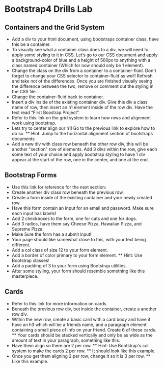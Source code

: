 # Bootstrap4 Drills Lab

## Containers and the Grid System
* Add a div to your html document, using bootstraps container class, have this be a container.
* To visually see what a container class does to a div, we will need to apply some styling to it in CSS. Let’s go to our CSS document and apply a background-color of blue and a height of 500px to anything with a class named container (Which for now should only be 1 element).
* Change the class on the div from a container to a container-fluid. Don't forget to change your CSS selector to container-fluid as well! Refresh and take not of the differences. Once you are finished visually seeing the difference between the two, remove or comment out the styling in the CSS file.
* Change the container-fluid back to container.
* Insert a div inside of the existing container div. Give this div a class name of row, then insert an h1 element inside of the row div. Have the text read “First Boostrap Project”.
* Refer to this link on the grid system to learn how rows and alignment work using bootstrap.
* Lets try to center align our h1! Go to the previous link to explore how to do so.
** Hint: Jump to the horizontal alignment section of bootstraps documents
* Add a new div with class row beneath the other row div, this will be another "section" row of elements. Add 3 divs within the row, give each some text of your choice and apply bootstrap styling to have 1 div appear at the start of the row, one in the center, and one at the end.

## Bootstrap Forms
* Use this link for reference for the next section:
* Create another div class row beneath the previous row.
* Create a form inside of the existing container and your newly created row.
* Have this form contain an input for an email and password. Make sure each input has labels!
* Add 2 checkboxes to the form, one for cats and one for dogs.
* Add 3 radios, have them say Cheese Pizza, Hawaiian Pizza, and Supreme Pizza.
* Make Sure the form has a submit input!
* Your page should like somewhat close to this, with your text being different.
* Add a col class of size 12 to your form element.
* Add a border of color primary to your form element.
** Hint: Use Bootstrap classes!
* Add a padding of 3 to your form using Bootstrap utilities.
* After some styling, your form should resemble something like this masterpiece.


## Cards
* Refer to this link for more information on cards.
* Beneath the previous row div, but inside the container, create a another row div.
* Within the new row, create a basic card with a card body and have it have an h3 which will be a friends name, and a paragraph element containing a small piece of info on your friend. Create 6 of these cards.
** Your cards should be stacked vertically and only be as wide as the amount of text in your paragraph, something like this.
* Have them align so there are 2 per row.
** Hint: Use Bootstrap's col system to make the cards 2 per row.
** It should look like this example.
* Once you get them aligning 2 per row, change it so it is 3 per row.
** Like this example.
